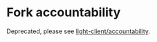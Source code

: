 # Fork accountability

Deprecated, please see [light-client/accountability](https://github.com/KYVENetwork/cometbft/v37/blob/v0.37.x/spec/light-client/accountability).
